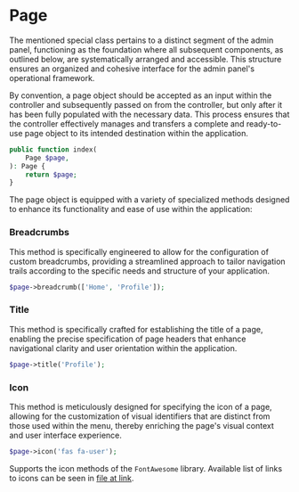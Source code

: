 # Page

The mentioned special class pertains to a distinct segment of the admin panel, functioning as the foundation where all subsequent components, as outlined below, are systematically arranged and accessible. This structure ensures an organized and cohesive interface for the admin panel's operational framework.

By convention, a page object should be accepted as an input within the controller and subsequently passed on from the controller, but only after it has been fully populated with the necessary data. This process ensures that the controller effectively manages and transfers a complete and ready-to-use page object to its intended destination within the application.

```php
public function index(
	Page $page,
): Page {
	return $page;
}
```

The page object is equipped with a variety of specialized methods designed to enhance its functionality and ease of use within the application:

### Breadcrumbs
This method is specifically engineered to allow for the configuration of custom breadcrumbs, providing a streamlined approach to tailor navigation trails according to the specific needs and structure of your application.
```php
$page->breadcrumb(['Home', 'Profile']);
```
### Title
This method is specifically crafted for establishing the title of a page, enabling the precise specification of page headers that enhance navigational clarity and user orientation within the application.
```php
$page->title('Profile');
```
### Icon
This method is meticulously designed for specifying the icon of a page, allowing for the customization of visual identifiers that are distinct from those used within the menu, thereby enriching the page's visual context and user interface experience.
```php
$page->icon('fas fa-user');
```
Supports the icon methods of the `FontAwesome` library. Available list of links to icons can be seen in [file at link](https://github.com/bfg-s/admin/blob/master/src/Traits/FontAwesome.php).
